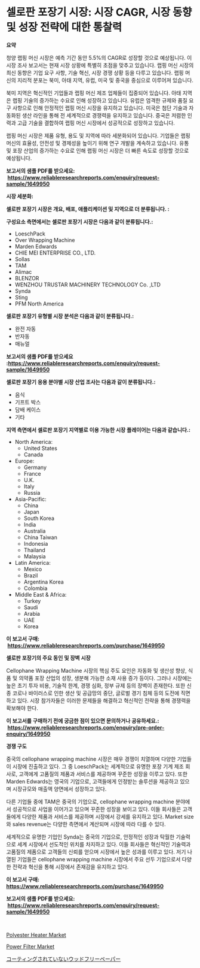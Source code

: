 <p><h1>셀로판 포장기 시장: 시장 CAGR, 시장 동향 및 성장 전략에 대한 통찰력</h1></p><p><strong>요약</strong></p>
<p><p>청양 랩핑 머신 시장은 예측 기간 동안 5.5%의 CAGR로 성장할 것으로 예상됩니다. 이 시장 조사 보고서는 현재 시장 상황에 특별히 초점을 맞추고 있습니다. 랩핑 머신 시장의 최신 동향은 기업 요구 사항, 기술 혁신, 시장 경쟁 상황 등을 다루고 있습니다. 랩핑 머신의 지리적 분포는 북미, 아태 지역, 유럽, 미국 및 중국을 중심으로 이루어져 있습니다.</p><p>북미 지역은 혁신적인 기업들과 랩핑 머신 제조 업체들이 집중되어 있습니다. 아태 지역은 랩핑 기술의 증가하는 수요로 인해 성장하고 있습니다. 유럽은 엄격한 규제와 품질 요구 사항으로 인해 안정적인 랩핑 머신 시장을 유지하고 있습니다. 미국은 첨단 기술과 자동화된 생산 라인을 통해 전 세계적으로 경쟁력을 유지하고 있습니다. 중국은 저렴한 인력과 고급 기술을 결합하여 랩핑 머신 시장에서 성공적으로 성장하고 있습니다.</p><p>랩핑 머신 시장은 제품 유형, 용도 및 지역에 따라 세분화되어 있습니다. 기업들은 랩핑 머신의 효율성, 안전성 및 경제성을 높이기 위해 연구 개발을 계속하고 있습니다. 유통 및 포장 산업의 증가하는 수요로 인해 랩핑 머신 시장은 더 빠른 속도로 성장할 것으로 예상됩니다.</p></p>
<p><strong>보고서의 샘플 PDF를 받으세요: &nbsp;<a href="https://www.reliableresearchreports.com/enquiry/request-sample/1649950">https://www.reliableresearchreports.com/enquiry/request-sample/1649950</a></strong></p>
<p><strong>시장 세분화:</strong></p>
<p><strong> 셀로판 포장기 시장은 개요, 배포, 애플리케이션 및 지역으로 더 분류됩니다. :</strong></p>
<p><strong>구성요소 측면에서는 셀로판 포장기 시장은 다음과 같이 분류됩니다.:</strong></p>
<p><ul><li>LoeschPack</li><li>Over Wrapping Machine</li><li>Marden Edwards</li><li>CHIE MEI ENTERPRISE CO., LTD.</li><li>Sollas</li><li>TAM</li><li>Alimac</li><li>BLENZOR</li><li>WENZHOU TRUSTAR MACHINERY TECHNOLOGY Co. ,LTD</li><li>Synda</li><li>Sting</li><li>PFM North America</li></ul></p>
<p><strong> 셀로판 포장기 유형별 시장 분석은 다음과 같이 분류됩니다.:</strong></p>
<p><ul><li>완전 자동</li><li>반자동</li><li>매뉴얼</li></ul></p>
<p><strong>보고서의 샘플 PDF를 받으세요 :<a href="https://www.reliableresearchreports.com/enquiry/request-sample/1649950">https://www.reliableresearchreports.com/enquiry/request-sample/1649950</a></strong></p>
<p><strong> 셀로판 포장기 응용 분야별 시장 산업 조사는 다음과 같이 분류됩니다.:</strong></p>
<p><ul><li>음식</li><li>기프트 박스</li><li>담배 케이스</li><li>기타</li></ul></p>
<p><strong>지역 측면에서 셀로판 포장기 지역별로 이용 가능한 시장 플레이어는 다음과 같습니다.:</strong></p>
<p><ul>
    <li>
        North America:
        <ul>
            <li>United States</li>
            <li>Canada</li>
        </ul>
    </li>
    <li>
        Europe:
        <ul>
            <li>Germany</li>
            <li>France</li>
            <li>U.K.</li>
            <li>Italy</li>
            <li>Russia</li>
        </ul>
    </li>
    <li>
        Asia-Pacific:
        <ul>
            <li>China</li>
            <li>Japan</li>
            <li>South Korea</li>
            <li>India</li>
            <li>Australia</li>
            <li>China Taiwan</li>
            <li>Indonesia</li>
            <li>Thailand</li>
            <li>Malaysia</li>
        </ul>
    </li>
    <li>
        Latin America:
        <ul>
            <li>Mexico</li>
            <li>Brazil</li>
            <li>Argentina Korea</li>
            <li>Colombia</li>
        </ul>
    </li>
    <li>
        Middle East & Africa:
        <ul>
            <li>Turkey</li>
            <li>Saudi</li>
            <li>Arabia</li>
            <li>UAE</li>
            <li>Korea</li>
        </ul>
    </li>
    </ul></p>
<p><strong>이 보고서 구매: &nbsp;<a href="https://www.reliableresearchreports.com/purchase/1649950">https://www.reliableresearchreports.com/purchase/1649950</a></strong></p>
<p><strong>셀로판 포장기의 주요 동인 및 장벽 시장</strong></p>
<p><p>Cellophane Wrapping Machine 시장의 핵심 주도 요인은 자동화 및 생산성 향상, 식품 및 의약품 포장 산업의 성장, 생분해 가능한 소재 사용 증가 등이다. 그러나 시장에는 높은 초기 투자 비용, 기술적 한계, 경쟁 심화, 정부 규제 등의 장벽이 존재한다. 또한 신종 코로나 바이러스로 인한 생산 및 공급망의 중단, 글로벌 경기 침체 등의 도전에 직면하고 있다. 시장 참가자들은 이러한 문제들을 해결하고 혁신적인 전략을 통해 경쟁력을 확보해야 한다.</p></p>
<p><strong>이 보고서를 구매하기 전에 궁금한 점이 있으면 문의하거나 공유하세요.: &nbsp;<a href="https://www.reliableresearchreports.com/enquiry/pre-order-enquiry/1649950">https://www.reliableresearchreports.com/enquiry/pre-order-enquiry/1649950</a></strong></p>
<p><strong>경쟁 구도</strong></p>
<p><p>중국의 cellophane wrapping machine 시장은 매우 경쟁이 치열하며 다양한 기업들이 시장에 진출하고 있다. 그 중 LoeschPack는 세계적으로 유명한 포장 기계 제조 회사로, 고객에게 고품질의 제품과 서비스를 제공하며 꾸준한 성장을 이루고 있다. 또한 Marden Edwards는 영국의 기업으로, 고객들에게 인정받는 솔루션을 제공하고 있으며 시장규모와 매출액 양면에서 성장하고 있다.</p><p>다른 기업들 중에 TAM은 중국의 기업으로, cellophane wrapping machine 분야에서 성공적으로 사업을 이어가고 있으며 꾸준한 성장을 보이고 있다. 이들 회사들은 고객들에게 다양한 제품과 서비스를 제공하며 시장에서 강세를 유지하고 있다. Market size와 sales revenue는 다양한 측면에서 계산되며 시장에 따라 다를 수 있다.</p><p>세계적으로 유명한 기업인 Synda는 중국의 기업으로, 안정적인 성장과 탁월한 기술력으로 세계 시장에서 선도적인 위치를 차지하고 있다. 이들 회사들은 혁신적인 기술력과 고품질의 제품으로 고객들의 신뢰를 얻으며 시장에서 높은 성과를 이루고 있다. 저기 나열된 기업들은 cellophane wrapping machine 시장에서 주요 선두 기업으로서 다양한 전략과 혁신을 통해 시장에서 존재감을 유지하고 있다.</p></p>
<p><strong>이 보고서 구매: &nbsp; <a href="https://www.reliableresearchreports.com/purchase/1649950">https://www.reliableresearchreports.com/purchase/1649950</a></strong></p>
<p><strong>보고서의 샘플 PDF를 받으세요: &nbsp;<a href="https://www.reliableresearchreports.com/enquiry/request-sample/1649950">https://www.reliableresearchreports.com/enquiry/request-sample/1649950</a></strong><strong></strong></p>
<p>&nbsp;</p>
<p><p><a href="https://github.com/myacatherineblakecaczo9vcsw/Market-Research-Report-List-2/blob/main/polyester-heater-market.md">Polyester Heater Market</a></p><p><a href="https://github.com/irfadac/Market-Research-Report-List-2/blob/main/power-filter-market.md">Power Filter Market</a></p><p><a href="https://github.com/Sophiaard2003/Market-Research-Report-List-1/blob/main/455956010729.md">コーティングされていないウッドフリーペーパー</a></p></p>